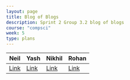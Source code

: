 ```yaml
---
layout: page
title: Blog of Blogs
description: Sprint 2 Group 3.2 blog of blogs
course: "compsci"
week: 5
type: plans
---
```


| Neil     | Yash                                                | Nikhil   | Rohan    |
|----------|-----------------------------------------------------|----------|----------|
| [Link](https://neil9674.github.io/neil_2025/) | [Link](https://illuminati1618.github.io/yash_2025/) | [Link](https://code259.github.io/nikhil_2025/project/) | [Link](https://rbojja23.github.io/rohan_2025/2024/09/05/Sprint2A-PopCornHAcks_IPYNB_2_.html) |
